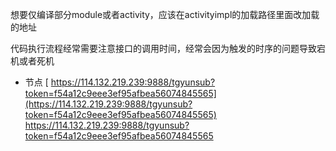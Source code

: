 想要仅编译部分module或者activity，应该在activityimpl的加载路径里面改加载的地址

代码执行流程经常需要注意接口的调用时间，经常会因为触发的时序的问题导致宕机或者死机
* 节点
[  https://114.132.219.239:9888/tgyunsub?token=f54a12c9eee3ef95afbea56074845565](https://114.132.219.239:9888/tgyunsub?token=f54a12c9eee3ef95afbea56074845565)
https://114.132.219.239:9888/tgyunsub?token=f54a12c9eee3ef95afbea56074845565
